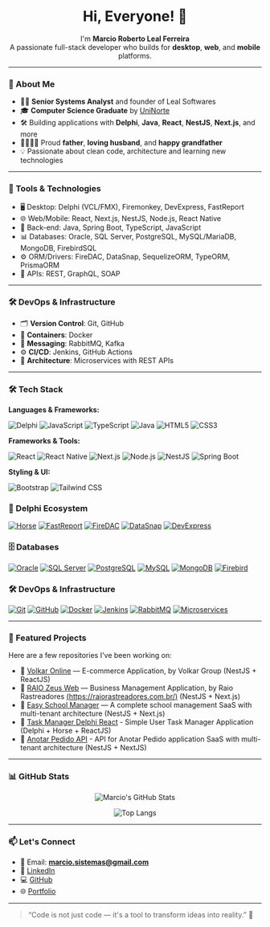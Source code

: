 <h1 align="center">Hi, Everyone! 👋</h1>

<p align="center">
  I'm <strong>Marcio Roberto Leal Ferreira</strong><br/>
  A passionate full-stack developer who builds for <strong>desktop</strong>, <strong>web</strong>, and <strong>mobile</strong> platforms.
</p>

---

### 💼 About Me

- 👨‍💻 **Senior Systems Analyst** and founder of Leal Softwares
- 🎓 **Computer Science Graduate** by [UniNorte](https://www.uninorte.com.br/)
- 🛠️ Building applications with **Delphi**, **Java**, **React**, **NestJS**, **Next.js**, and more
- 👨‍👩‍👧‍👦 Proud **father**, **loving husband**, and **happy grandfather**
- 💡 Passionate about clean code, architecture and learning new technologies

---

### 🔗 Tools & Technologies

- 🖥️ Desktop: Delphi (VCL/FMX), Firemonkey, DevExpress, FastReport
- 🌐 Web/Mobile: React, Next.js, NestJS, Node.js, React Native
- 🧩 Back-end: Java, Spring Boot, TypeScript, JavaScript
- 📊 Databases: Oracle, SQL Server, PostgreSQL, MySQL/MariaDB, MongoDB, FirebirdSQL
- ⚙️ ORM/Drivers: FireDAC, DataSnap, SequelizeORM, TypeORM, PrismaORM
- 🚀 APIs: REST, GraphQL, SOAP

---

### 🛠️ DevOps & Infrastructure

- 🗂️ **Version Control**: Git, GitHub
- 🐳 **Containers**: Docker
- 🔁 **Messaging**: RabbitMQ, Kafka
- ⚙️ **CI/CD**: Jenkins, GitHub Actions
- 🧩 **Architecture**: Microservices with REST APIs

---
### 🛠️ Tech Stack

**Languages & Frameworks:**

![Delphi](https://img.shields.io/badge/Delphi-EF2D56?style=flat&logo=delphi&logoColor=white)
![JavaScript](https://img.shields.io/badge/JavaScript-F7DF1E?style=flat&logo=javascript&logoColor=black)
![TypeScript](https://img.shields.io/badge/TypeScript-3178C6?style=flat&logo=typescript&logoColor=white)
![Java](https://img.shields.io/badge/Java-ED8B00?style=flat&logo=java&logoColor=white)
![HTML5](https://img.shields.io/badge/HTML5-E34F26?style=flat&logo=html5&logoColor=white)
![CSS3](https://img.shields.io/badge/CSS3-1572B6?style=flat&logo=css3&logoColor=white)

**Frameworks & Tools:**

![React](https://img.shields.io/badge/React-61DAFB?style=flat&logo=react&logoColor=black)
![React Native](https://img.shields.io/badge/React_Native-20232A?style=flat&logo=react&logoColor=61DAFB)
![Next.js](https://img.shields.io/badge/Next.js-000000?style=flat&logo=next.js&logoColor=white)
![Node.js](https://img.shields.io/badge/Node.js-339933?style=flat&logo=node.js&logoColor=white)
![NestJS](https://img.shields.io/badge/NestJS-E0234E?style=flat&logo=nestjs&logoColor=white)
![Spring Boot](https://img.shields.io/badge/Spring_Boot-6DB33F?style=flat&logo=spring-boot&logoColor=white)

**Styling & UI:**

![Bootstrap](https://img.shields.io/badge/Bootstrap-563D7C?style=flat&logo=bootstrap&logoColor=white)
![Tailwind CSS](https://img.shields.io/badge/Tailwind_CSS-38B2AC?style=flat&logo=tailwind-css&logoColor=white)

### 🐘 Delphi Ecosystem

[![Horse](https://img.shields.io/badge/Horse-Framework-orange?style=flat-square)](https://github.com/HashLoad/horse)
[![FastReport](https://img.shields.io/badge/FastReport-Reporting-0066CC?style=flat-square)](https://www.fast-report.com/en/product/fast-report-vcl/)
[![FireDAC](https://img.shields.io/badge/FireDAC-Database-red?style=flat-square)](https://docwiki.embarcadero.com/RADStudio/en/FireDAC)
[![DataSnap](https://img.shields.io/badge/DataSnap-MultiTier-3366CC?style=flat-square)](https://docwiki.embarcadero.com/RADStudio/en/DataSnap)
[![DevExpress](https://img.shields.io/badge/DevExpress-VCL-FF7200?style=flat-square)](https://www.devexpress.com/products/vcl/)

### 🗄️ Databases

[![Oracle](https://img.shields.io/badge/Oracle-DB-F80000?style=flat-square&logo=oracle&logoColor=white)](https://www.oracle.com/database/)
[![SQL Server](https://img.shields.io/badge/SQL_Server-Microsoft-CC2927?style=flat-square&logo=microsoftsqlserver&logoColor=white)](https://www.microsoft.com/sql-server/)
[![PostgreSQL](https://img.shields.io/badge/PostgreSQL-Relational-336791?style=flat-square&logo=postgresql&logoColor=white)](https://www.postgresql.org/)
[![MySQL](https://img.shields.io/badge/MySQL/MariaDB-Relational-005C84?style=flat-square&logo=mysql&logoColor=white)](https://mariadb.org/)
[![MongoDB](https://img.shields.io/badge/MongoDB-NoSQL-47A248?style=flat-square&logo=mongodb&logoColor=white)](https://www.mongodb.com/)
[![Firebird](https://img.shields.io/badge/FirebirdSQL-Embedded-EE2E2E?style=flat-square)](https://firebirdsql.org/)

### 🛠️ DevOps & Infrastructure

[![Git](https://img.shields.io/badge/Git-Version%20Control-F05032?style=flat-square&logo=git&logoColor=white)](https://git-scm.com/)
[![GitHub](https://img.shields.io/badge/GitHub-Code-181717?style=flat-square&logo=github&logoColor=white)](https://github.com/marcioferreiradev)
[![Docker](https://img.shields.io/badge/Docker-Container-2496ED?style=flat-square&logo=docker&logoColor=white)](https://www.docker.com/)
[![Jenkins](https://img.shields.io/badge/Jenkins-CI/CD-D24939?style=flat-square&logo=jenkins&logoColor=white)](https://www.jenkins.io/)
[![RabbitMQ](https://img.shields.io/badge/RabbitMQ-Messaging-FF6600?style=flat-square&logo=rabbitmq&logoColor=white)](https://www.rabbitmq.com/)
[![Microservices](https://img.shields.io/badge/Microservices-Architecture-6DB33F?style=flat-square&logo=microgen&logoColor=white)](#)

---

### 🚀 Featured Projects

Here are a few repositories I've been working on:

- 🔹 [Volkar Online](https://app.volkaronline.com.br) — E-commerce Application, by Volkar Group (NestJS + ReactJS)
- 🔹 [RAIO Zeus Web](https://app.raiozeus.com.br) — Business Management Application, by Raio Rastreadores [(https://raiorastreadores.com.br/)](https://raiorastreadores.com.br/) (NestJS + Next.js)
- 🔹 [Easy School Manager](https://github.com/marcioferreiradev/easyschoolmanager) — A complete school management SaaS with multi-tenant architecture (NestJS + Next.js)
- 🔹 [Task Manager Delphi React](https://github.com/marcinhoferreira/task-manager-delphi-react.git) - Simple User Task Manager Application (Delphi + Horse + ReactJS)
- 🔹 [Anotar Pedido API](https://github.com/marcinhoferreira/anotar-pedido-backend.git) - API for Anotar Pedido application SaaS with multi-tenant architecture (NestJS + NextJS)

---

### 📊 GitHub Stats

<div align="center">

![Marcio's GitHub Stats](https://github-readme-stats.vercel.app/api?username=marcinhoferreira&show_icons=true&theme=radical)

![Top Langs](https://github-readme-stats.vercel.app/api/top-langs/?username=marcinhoferreira&layout=compact&theme=radical)

</div>

---

### 📫 Let's Connect

- 📧 Email: **marcio.sistemas@gmail.com**
- 💼 [LinkedIn](https://www.linkedin.com/in/marcinhoferreira/)
- 💻 [GitHub](https://github.com/marcinhoferreira)
- 🌐 [Portfolio](https://marcinhoferreira.dev.br)

---

> “Code is not just code — it's a tool to transform ideas into reality.” 🚀
